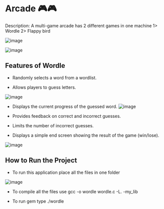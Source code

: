 # Arcade 🎮🎮

 Description: A multi-game arcade has 2 different games in one machine
             1> Wordle
             2> Flappy bird


  ![image](https://github.com/user-attachments/assets/a7ce2496-652b-423f-9fb0-6877b21fe8ca)



 ![image](https://github.com/user-attachments/assets/d6fd9cd6-4051-4d66-95e4-a7ac84f37bc5)



## Features of Wordle

- Randomly selects a word from a  wordlist.

- Allows players to guess letters.

![image](https://github.com/user-attachments/assets/14107781-c2ac-4c18-820e-6277129f17c7)

- Displays the current progress of the guessed word.
![image](https://github.com/user-attachments/assets/91088780-7eb4-497e-8680-1ce814bbaf98)

- Provides feedback on correct and incorrect guesses.

- Limits the number of incorrect guesses.

- Displays a simple end screen showing the result of the game (win/lose).

 ![image](https://github.com/user-attachments/assets/4904b289-d7d5-436c-8b7c-549a4c0ab7e2)


## How to Run the Project

- To run this application place all the files in one folder

 ![image](https://github.com/user-attachments/assets/88983dfc-368e-4b67-8e02-47eb37418693)

 - To compile all the files use    gcc -o wordle wordle.c -L. -my_lib

 - To run gem type ./wordle
 
